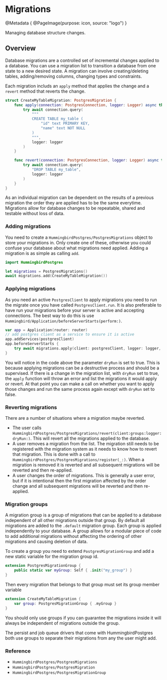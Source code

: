 # Migrations

@Metadata {
    @PageImage(purpose: icon, source: "logo")
}

Managing database structure changes.

## Overview

Database migrations are a controlled set of incremental changes applied to a database. You can use a migration list to transition a database from one state to a new desired state. A migration can involve creating/deleting tables, adding/removing columns, changing types and constraints. 

Each migration includs an `apply` method that applies the change and a `revert` method that reverts the change.

```swift
struct CreateMyTableMigration: PostgresMigration {
    func apply(connection: PostgresConnection, logger: Logger) async throws {
        try await connection.query(
            """
            CREATE TABLE my_table (
                "id" text PRIMARY KEY,
                "name" text NOT NULL
            )
            """,
            logger: logger
        )
    }

    func revert(connection: PostgresConnection, logger: Logger) async throws {
        try await connection.query(
            "DROP TABLE my_table",
            logger: logger
        )
    }
}
```

As an individual migration can be dependent on the results of a previous migration the order they are applied has to be the same everytime. Migrations allow for database changes to be repeatable, shared and testable without loss of data.

### Adding migrations

You need to create a ``HummingbirdPostgres/PostgresMigrations`` object to store your migrations in. Only create one of these, otherwise you could confuse your database about what migrations need applied. Adding a migration is as simple as calling `add`.

```swift
import HummingbirdPostgres

let migrations = PostgresMigrations()
await migrations.add(CreateMyTableMigration())
```

### Applying migrations

As you need an active `PostgresClient` to apply migrations you need to run the migrate once you have called `PostgresClient.run`. It is also preferable to have run your migrations before your server is active and accepting connections. The best way to do this is use ``Hummingbird/Application/beforeServerStarts(perform:)``.

```swift
var app = Application(router: router)
// add postgres client as a service to ensure it is active
app.addServices(postgresClient)
app.beforeServerStarts {
    try await migrations.apply(client: postgresClient, logger: logger, dryRun: true)
}
```
You will notice in the code above the parameter `dryRun` is set to true. This is because applying migrations can be a destructive process and should be a supervised. If there is a change in the migration list, with `dryRun` set to true, the `apply` function will throw an error and list the migrations it would apply or revert. At that point you can make a call on whether you want to apply those changes and run the same process again except with `dryRun` set to false.

### Reverting migrations

There are a number of situations where a migration maybe reverted. 
- The user calls ``HummingbirdPostgres/PostgresMigrations/revert(client:groups:logger:dryRun:)``. This will revert all the migrations applied to the database.
- A user removes a migration from the list. The migration still needs to be registered with the migration system as it needs to know how to revert that migration. This is done with a call to ``HummingbirdPostgres/PostgresMigrations/register(_:)``. When a migration is removed it is reverted and all subsequent migrations will be reverted and then re-applied.
- A user changes the order of migrations. This is generally a user error, but if it is intentional then the first migration affected by the order change and all subsequent migrations will be reverted and then re-applied.

### Migration groups

A migration group is a group of migrations that can be applied to a database independent of all other migrations outside that group. By default all migrations are added to the `.default` migration group. Each group is applied independently to your database. A group allows for a modular piece of code to add additional migrations without affecting the ordering of other migrations and causing deletion of data.

To create a group you need to extend `PostgresMigrationGroup` and add a new static variable for the migration group id.

```swift
extension PostgresMigrationGroup {
    public static var myGroup: Self { .init("my_group") }
}
```

Then every migration that belongs to that group must set its group member variable

```swift
extension CreateMyTableMigration {
    var group: PostgresMigrationGroup { .myGroup }
}
```

You should only use groups if you can guarantee the migrations inside it will always be independent of migrations outside the group. 

The persist and job queue drivers that come with HummingbirdPostgres both use groups to separate their migrations from any the user might add.

### Reference

- ``HummingbirdPostgres/PostgresMigrations``
- ``HummingbirdPostgres/PostgresMigration``
- ``HummingbirdPostgres/PostgresMigrationGroup``
